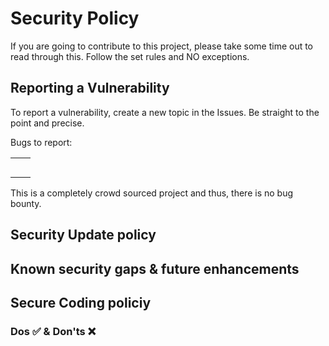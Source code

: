 # Security Policy

If you are going to contribute to this project, please take some time out to read through this. Follow the set rules and NO exceptions. 

## Reporting a Vulnerability

To report a vulnerability, create a new topic in the Issues. Be straight to the point and precise. 

Bugs to report:

|   |   |
|:-:|---|
|   |   |
|   |   |
|   |   |
|   |   |
|   |   |

This is a completely crowd sourced project and thus, there is no bug bounty. 

## Security Update policy

## Known security gaps & future enhancements

## Secure Coding policiy

### Dos :white_check_mark: & Don'ts :x:
